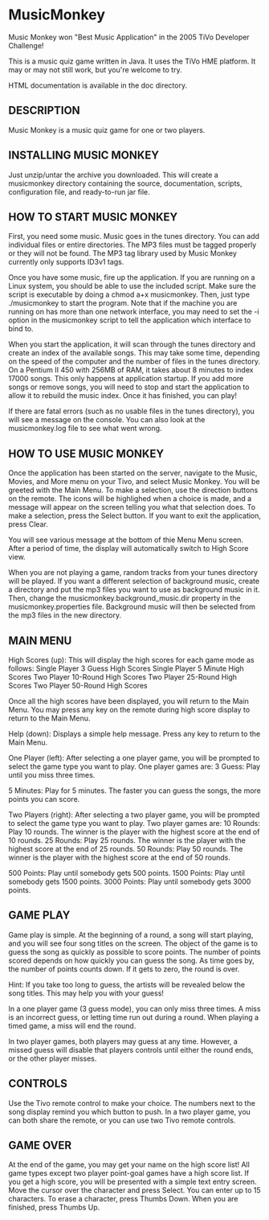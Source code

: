 MusicMonkey
===========

Music Monkey won "Best Music Application" in the 2005 TiVo Developer Challenge!

This is a music quiz game written in Java. It uses the TiVo HME platform. It may or may not still work, but you're welcome to try. 

HTML documentation is available in the doc directory.

DESCRIPTION
-----------
Music Monkey is a music quiz game for one or two players.  

INSTALLING MUSIC MONKEY
-----------------------
Just unzip/untar the archive you downloaded.  This will create a musicmonkey directory containing the source, documentation, scripts, configuration file, and ready-to-run jar file.


HOW TO START MUSIC MONKEY
-------------------------
First, you need some music.  Music goes in the tunes directory.  You can add individual files or entire directories.  The MP3 files must be tagged properly or they will not be found.  The MP3 tag library used by Music Monkey currently only supports ID3v1 tags. 

Once you have some music, fire up the application.  If you are running on a Linux system, you should be able to use the included script.  Make sure the script is executable by doing a chmod a+x musicmonkey.  Then, just type ./musicmonkey to start the program.  Note that if the machine you are running on has more than one network interface, you may need to set the -i option in the musicmonkey script to tell the application which interface to bind to.

When you start the application, it will scan through the tunes directory and create an index of the available songs.  This may take some time, depending on the speed of the computer and the number of files in the tunes directory.  On a Pentium II 450 with 256MB of RAM, it takes about 8 minutes to index 17000 songs.  This only happens at application startup.  If you add more songs or remove songs, you will need to stop and start the application to allow it to rebuild the music index.  Once it has finished, you can play!

If there are fatal errors (such as no usable files in the tunes directory), you will see a message on the console.  You can also look at the musicmonkey.log file to see what went wrong.


HOW TO USE MUSIC MONKEY
-----------------------
Once the application has been started on the server, navigate to the Music, Movies, and More menu on your Tivo, and select Music Monkey.  You will be greeted with the Main Menu.  To make a selection, use the direction buttons on the remote.  The icons will be highlighed when a choice is made, and a message will appear on the screen telling you what that selection does.  To make a selection, press the Select button.  If you want to exit the application, press Clear.

You will see various message at the bottom of thie Menu Menu screen.  After a period of time, the display will automatically switch to High Score view.

When you are not playing a game, random tracks from your tunes directory will be played.  If you want a different selection of background music, create a directory and put the mp3 files you want to use as background music in it.  Then, change the musicmonkey.background_music.dir property in the musicmonkey.properties file.  Background music will then be selected from the mp3 files in the new directory.

MAIN MENU
---------
High Scores (up):
This will display the high scores for each game mode as follows:
  Single Player 3 Guess High Scores
  Single Player 5 Minute High Scores
  Two Player 10-Round High Scores
  Two Player 25-Round High Scores
  Two Player 50-Round High Scores

Once all the high scores have been displayed, you will return to the Main Menu.  You may press any key on the remote during high score display to return to the Main Menu.

Help (down):
Displays a simple help message.  Press any key to return to the Main Menu.

One Player (left):
After selecting a one player game, you will be prompted to select the game type you want to play.  One player games are:
  3 Guess:
  Play until you miss three times.  

  5 Minutes:
  Play for 5 minutes.  The faster you can guess the songs, the more points you can score.  


Two Players (right):
After selecting a two player game, you will be prompted to select the game type you want to play.  Two player games are:
  10 Rounds:
  Play 10 rounds.  The winner is the player with the highest score at the end of 10 rounds.
  25 Rounds:
  Play 25 rounds.  The winner is the player with the highest score at the end of 25 rounds.
  50 Rounds:
  Play 50 rounds.  The winner is the player with the highest score at the end of 50 rounds.

  500 Points:
  Play until somebody gets 500 points.
  1500 Points:
  Play until somebody gets 1500 points.
  3000 Points:
  Play until somebody gets 3000 points.

 
GAME PLAY
---------
Game play is simple.  At the beginning of a round, a song will start playing, and you will see four song titles on the screen.  The object of the game is to guess the song as quickly as possible to score points.  The number of points scored depends on how quickly you can guess the song.  As time goes by, the number of points counts down.  If it gets to zero, the round is over.

Hint: If you take too long to guess, the artists will be revealed below the song titles.  This may help you with your guess!

In a one player game (3 guess mode), you can only miss three times.  A miss is an incorrect guess, or letting time run out during a round.  When playing a timed game, a miss will end the round.

In two player games, both players may guess at any time.  However, a missed guess will disable that players controls until either the round ends, or the other player misses.

CONTROLS
--------
Use the Tivo remote control to make your choice.  The numbers next to the song display remind you which button to push.  In a two player game, you can both share the remote, or you can use two Tivo remote controls.

GAME OVER
---------
At the end of the game, you may get your name on the high score list!  All game types except two player point-goal games have a high score list.  If you get a high score, you will be presented with a simple text entry screen.  Move the cursor over the character and press Select.  You can enter up to 15 characters.  To erase a character, press Thumbs Down.  When you are finished, press Thumbs Up.


